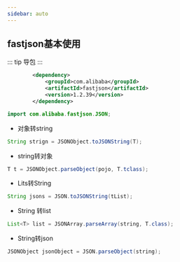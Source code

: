 ```yaml
---
sidebar: auto
---
```

## fastjson基本使用
::: tip
导包
::: 
````xml
        <dependency>
            <groupId>com.alibaba</groupId>
            <artifactId>fastjson</artifactId>
            <version>1.2.39</version>
        </dependency>
````
````java
import com.alibaba.fastjson.JSON;
````
- 对象转string
````java
String strign = JSONObject.toJSONString(T);
````
- string转对象
````java
T t = JSONObject.parseObject(pojo, T.tclass);
````
- Lits转String
````java
String jsons = JSON.toJSONString(tList);
````
- String 转list
````java
List<T> list = JSONArray.parseArray(string, T.class);
````
- String转json
````java
JSONObject jsonObject = JSON.parseObject(string);
````
